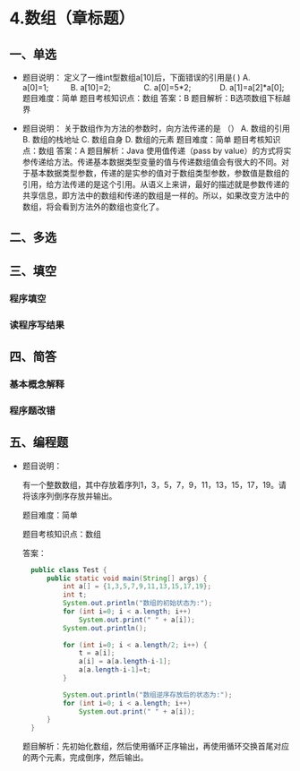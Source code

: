 # 4.数组（章标题）

## 一、单选

* 题目说明：
  定义了一维int型数组a[10]后，下面错误的引用是( )
  A. a[0]=1;          B. a[10]=2;               C. a[0]=5*2;             D. a[1]=a\[2]\*a[0]; 
  题目难度：简单
  题目考核知识点：数组
  答案：B
  题目解析：B选项数组下标越界



* 题目说明：
  关于数组作为方法的参数时，向方法传递的是 （）
  A. 数组的引用        B. 数组的栈地址   C. 数组自身          D. 数组的元素
  题目难度：简单
  题目考核知识点：数组
  答案：A
  题目解析：Java 使用值传递（pass by value）的方式将实参传递给方法。传递基本数据类型变量的值与传递数组值会有很大的不同。对于基本数据类型参数，传递的是实参的值对于数组类型参数，参数值是数组的引用，给方法传递的是这个引用。从语义上来讲，最好的描述就是参数传递的共享信息，即方法中的数组和传递的数组是一样的。所以，如果改变方法中的数组，将会看到方法外的数组也变化了。

## 二、多选



## 三、填空

### 程序填空



### 读程序写结果





## 四、简答

###  基本概念解释



### 程序题改错





## 五、编程题



* 题目说明：

  有一个整数数组，其中存放着序列1，3，5，7，9，11，13，15，17，19。请将该序列倒序存放并输出。 

  题目难度：简单

  题目考核知识点：数组

  答案：

  ```java
  	public class Test {
  		public static void main(String[] args) {
  			int a[] = {1,3,5,7,9,11,13,15,17,19};
  			int t;
  			System.out.println("数组的初始状态为:");
  			for (int i=0; i < a.length; i++)
  				System.out.print(" " + a[i]);
  			System.out.println();
  			
  			for (int i=0; i < a.length/2; i++) {
  				t = a[i];
  				a[i] = a[a.length-i-1];
  				a[a.length-i-1]=t;
  			}
  			
  			System.out.println("数组逆序存放后的状态为:");
  			for (int i=0; i < a.length; i++)
  				System.out.print(" " + a[i]);
  		}
  	}
  
  
  ```

  

  题目解析：先初始化数组，然后使用循环正序输出，再使用循环交换首尾对应的两个元素，完成倒序，然后输出。